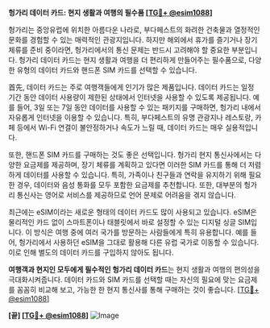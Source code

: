 **헝가리 데이터 카드: 현지 생활과 여행의 필수품 [[TG💪+ @esim1088](https://t.me/s/esim1088)]**

헝가리는 중앙유럽에 위치한 아름다운 나라로, 부다페스트의 화려한 건축물과 열정적인 문화를 경험할 수 있는 매력적인 관광지입니다. 하지만 해외에서 휴가를 즐기거나 장기 체류를 준비 중이라면, 헝가리에서의 통신 문제는 반드시 고려해야 할 중요한 부분입니다. 헝가리 데이터 카드는 현지 생활과 여행을 더 편리하게 만들어주는 필수품으로, 다양한 유형의 데이터 카드와 핸드폰 SIM 카드를 선택할 수 있습니다.

首先, 데이터 카드는 주로 여행객들에게 인기가 많은 제품입니다. 데이터 카드는 일정 기간 동안 데이터 사용량이 제한된 상태에서 인터넷을 사용할 수 있도록 제공됩니다. 예를 들어, 3일 또는 7일 동안 데이터를 사용할 수 있는 패키지를 구매하면, 헝가리 내에서 자유롭게 인터넷을 이용할 수 있습니다. 특히, 부다페스트의 유명 관광지나 레스토랑, 카페 등에서 Wi-Fi 연결이 불안정하거나 속도가 느릴 때, 데이터 카드는 매우 실용적입니다.

또한, 핸드폰 SIM 카드를 구매하는 것도 좋은 선택입니다. 헝가리 현지 통신사에서는 다양한 요금제를 제공하며, 장기 체류를 계획하고 있다면 이러한 SIM 카드를 통해 더 저렴하게 데이터를 사용할 수 있습니다. 특히, 가족이나 친구들과 연락을 유지하기 위해 필요한 경우, 데이터와 음성 통화를 모두 포함한 요금제를 추천합니다. 또한, 대부분의 헝가리 통신사는 영어로 서비스를 제공하므로 언어 문제로 어려움을 겪지 않습니다.

최근에는 eSIM이라는 새로운 형태의 데이터 카드도 많이 사용되고 있습니다. eSIM은 물리적인 카드 없이 스마트폰이나 태블릿에서 바로 설정할 수 있는 디지털 싱글 SIM입니다. 이 방식은 여행 중에 여러 국가를 방문하는 사람들에게 특히 유용합니다. 예를 들어, 헝가리에서 사용하던 eSIM을 그대로 활용해 다른 유럽 국가로 이동할 수 있습니다. 이로 인해 별도의 데이터 카드를 구입하지 않아도 됩니다.

**여행객과 현지인 모두에게 필수적인 헝가리 데이터 카드**는 현지 생활과 여행의 편의성을 극대화시켜줍니다. 데이터 카드와 SIM 카드를 선택할 때는 자신의 필요에 맞는 요금제를 꼼꼼히 비교해 보고, 가능한 한 현지 통신사를 통해 구매하는 것이 좋습니다. [[TG💪+ @esim1088](https://t.me/s/esim1088)]

**[끝] [[TG💪+ @esim1088](https://t.me/s/esim1088)]**
![Image](https://i.postimg.cc/Y0z9fWf4/image.png)